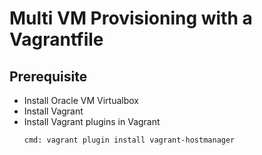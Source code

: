 # Multi VM Provisioning with a Vagrantfile

## Prerequisite
- Install Oracle VM Virtualbox
- Install Vagrant
- Install Vagrant plugins in Vagrant
   ```sh
   cmd: vagrant plugin install vagrant-hostmanager
   ```
